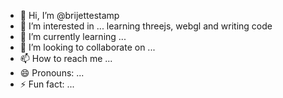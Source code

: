 - 👋 Hi, I’m @brijettestamp
- 👀 I’m interested in ... learning threejs, webgl and writing code
- 🌱 I’m currently learning ... 
- 💞️ I’m looking to collaborate on ...
- 📫 How to reach me ...
- 😄 Pronouns: ...
- ⚡ Fun fact: ...

<!---
brijettestamp/brijettestamp is a ✨ special ✨ repository because its `README.md` (this file) appears on your GitHub profile.
You can click the Preview link to take a look at your changes.
--->
